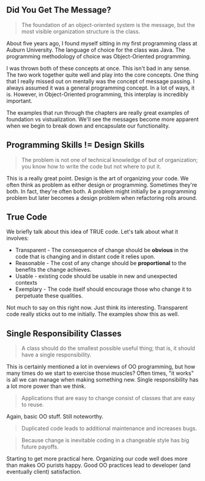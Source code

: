 ## Did You Get The Message?

> The foundation of an object-oriented system is the message, but the most visible
> organization structure is the class.

About five years ago, I found myself sitting in my first programming class at Auburn University. The language of choice for the class was Java. The programming methodology of choice was Object-Oriented programming.

I was thrown both of these concepts at once. This isn't bad in any sense. The two work together quite well and play into the core concepts. One thing that I really missed out on mentally was the concept of message passing. I always assumed it was a general programming concept. In a lot of ways, it is. However, in Object-Oriented programming, this interplay is incredibly important.

The examples that run through the chapters are really great examples of foundation vs vistualization. We'll see the messages become more apparent when we begin to break down and encapsulate our functionality.  

## Programming Skills != Design Skills

> The problem is not one of technical knowledge of but of organization; you know how to write the code but not where to put it.

This is a really great point. Design is the art of organizing your code. We often think as problem as either design or programming. Sometimes they're both. In fact, they're often both. A problem might initially be a programming problem but later becomes a design problem when refactoring rolls around.

## True Code

We briefly talk about this idea of TRUE code. Let's talk about what it involves:

* Transparent - The consequence of change should be **obvious** in the code that is changing and in distant code it relies upon.  
* Reasonable - The cost of any change should be **proportional** to the benefits the change achieves.
* Usable - existing code should be usable in new and unexpected contexts
* Exemplary - The code itself should encourage those who change it to perpetuate these qualities.

Not much to say on this right now. Just think its interesting. Transparent code really sticks out to me initially. The examples show this as well.

## Single Responsibility Classes

> A class should do the smallest possible useful thing; that is, it should have
> a single responsibility.

This is certainly mentioned a lot in overviews of OO programming, but how many
times do we start to exercise those muscles? Often times, "it works" is all
we can manage when making something new. Single responsibility has a lot more
power than we think.

> Applications that are easy to change consist of classes that are easy to reuse.

Again, basic OO stuff. Still noteworthy.

> Duplicated code leads to additional maintenance and increases bugs.

> Because change is inevitable coding in a changeable style has big future payoffs.

Starting to get more practical here. Organizing our code well does more than
makes OO purists happy. Good OO practices lead to developer (and eventually
client) satisfaction. 
